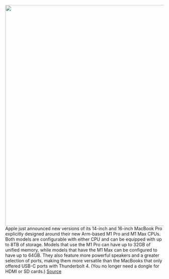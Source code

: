 <img src='https://cdn.vox-cdn.com/thumbor/lNF9sdQp4PX_O_SoLpHYu4bqR7c=/0x0:1920x1080/1200x1200/filters:focal(960x540:961x541)/cdn.vox-cdn.com/uploads/chorus_asset/file/22937105/Apple_16_inch_MacBook_Pro_2021_Press_Image.jpeg' width='700px' /><br/>
Apple just announced new versions of its 14-inch and 16-inch MacBook Pro explicitly designed around their new Arm-based M1 Pro and M1 Max CPUs. Both models are configurable with either CPU and can be equipped with up to 8TB of storage. Models that use the M1 Pro can have up to 32GB of unified memory, while models that have the M1 Max can be configured to have up to 64GB. They also feature more powerful speakers and a greater selection of ports, making them more versatile than the MacBooks that only offered USB-C ports with Thunderbolt 4. (You no longer need a dongle for HDMI or SD cards.)
<a href='https://www.theverge.com/2021/10/19/22733406/macbook-pro-13-14-16-inch-m1-max-air-compare-specs'> Source <a/>
